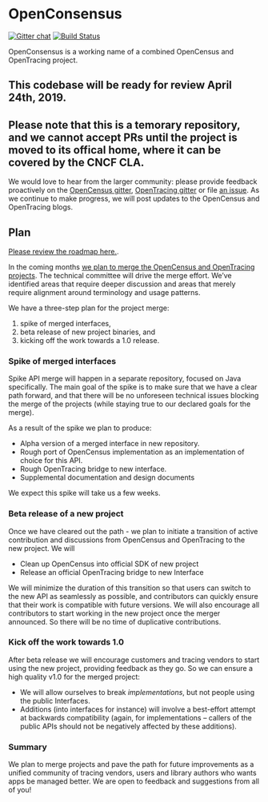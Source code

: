 # OpenConsensus
[![Gitter chat][gitter-image]][gitter-url]
[![Build Status][travis-image]][travis-url]

OpenConsensus is a working name of a combined OpenCensus and OpenTracing
project.

## This codebase will be ready for review April 24th, 2019. 

## Please note that this is a temorary repository, and we cannot accept PRs until the project is moved to its offical home, where it can be covered by the CNCF CLA.

We would love to hear from the larger community: please provide feedback
proactively on the [OpenCensus
gitter](https://gitter.im/census-instrumentation/Lobby), [OpenTracing
gitter](https://gitter.im/opentracing/public) or file [an
issue](/issues). As we continue to
make progress, we will post updates to the OpenCensus and OpenTracing blogs.

## Plan

[Please review the roadmap here.](https://medium.com/opentracing/a-roadmap-to-convergence-b074e5815289).

In the coming months [we plan to merge the OpenCensus and OpenTracing
projects](https://medium.com/opentracing/merging-opentracing-and-opencensus-f0fe9c7ca6f0).
The technical committee will drive the merge effort. We’ve identified areas that
require deeper discussion and areas that merely require alignment around
terminology and usage patterns.

We have a three-step plan for the project merge: 

1. spike of merged interfaces,
2. beta release of new project binaries, and
3. kicking off the work towards a 1.0 release.

### Spike of merged interfaces

Spike API merge will happen in a separate repository, focused on Java
specifically. The main goal of the spike is to make sure that we have a clear
path forward, and that there will be no unforeseen technical issues blocking the
merge of the projects (while staying true to our  declared goals for the merge).

As a result of the spike we plan to produce:

- Alpha version of a merged interface in new repository.
- Rough port of OpenCensus implementation as an implementation of choice for
  this API.
- Rough OpenTracing bridge to new interface.
- Supplemental documentation and design documents

We expect this spike will take us a few weeks.

### Beta release of a new project

Once we have cleared out the path - we plan to initiate a transition of active
contribution and discussions from OpenCensus and OpenTracing to the new project.
We will

- Clean up OpenCensus into official SDK of new project
- Release an official OpenTracing bridge to new Interface

We will minimize the duration of this transition so that users can switch to the
new API as seamlessly as possible, and contributors can quickly ensure that
their work is compatible with future versions. We will also encourage all
contributors to start working in the new project once the merger announced. So
there will be no time of duplicative contributions.

### Kick off the work towards 1.0

After beta release we will encourage customers and tracing vendors to start
using the new project, providing feedback as they go. So we can ensure a high
quality v1.0 for the merged project:

- We will allow ourselves to break *implementations*, but not people using the
  public Interfaces.
- Additions (into interfaces for instance) will involve a best-effort attempt at
  backwards compatibility (again, for implementations – callers of the public
  APIs should not be negatively affected by these additions).

### Summary

We plan to merge projects and pave the path for future improvements as a unified
community of tracing vendors, users and library authors who wants apps be
managed better. We are open to feedback and suggestions from all of you!

[travis-image]: https://travis-ci.org/bogdandrutu/openconsensus.svg?branch=master
[travis-url]: https://travis-ci.org/bogdandrutu/openconsensus 
[gitter-image]: https://badges.gitter.im/census-instrumentation/big-hook.svg 
[gitter-url]: https://gitter.im/census-instrumentation/big-hook?utm_source=badge&utm_medium=badge&utm_campaign=pr-badge&utm_content=badge
